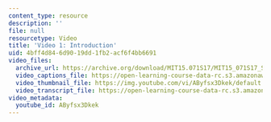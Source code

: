 ```yaml
---
content_type: resource
description: ''
file: null
resourcetype: Video
title: 'Video 1: Introduction'
uid: 4bff4d84-6d90-19dd-1fb2-acf6f4bb6691
video_files:
  archive_url: https://archive.org/download/MIT15.071S17/MIT15_071S17_Session_8.4.02_300k.mp4
  video_captions_file: https://open-learning-course-data-rc.s3.amazonaws.com/15-071-the-analytics-edge-spring-2017/3618d19d614155849ae444dfa49ffc9f_AByfsx3Dkek.vtt
  video_thumbnail_file: https://img.youtube.com/vi/AByfsx3Dkek/default.jpg
  video_transcript_file: https://open-learning-course-data-rc.s3.amazonaws.com/15-071-the-analytics-edge-spring-2017/e89771d12479e8087466a15266ca9870_AByfsx3Dkek.pdf
video_metadata:
  youtube_id: AByfsx3Dkek
---
```

